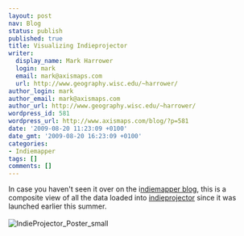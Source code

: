 ```yaml
---
layout: post
nav: Blog
status: publish
published: true
title: Visualizing Indieprojector
writer:
  display_name: Mark Harrower
  login: mark
  email: mark@axismaps.com
  url: http://www.geography.wisc.edu/~harrower/
author_login: mark
author_email: mark@axismaps.com
author_url: http://www.geography.wisc.edu/~harrower/
wordpress_id: 581
wordpress_url: http://www.axismaps.com/blog/?p=581
date: '2009-08-20 11:23:09 +0100'
date_gmt: '2009-08-20 16:23:09 +0100'
categories:
- Indiemapper
tags: []
comments: []
---
```

<p style="text-align: left;">In case you haven't seen it over on the i<a href="http://indiemapper.io/blog/2009/08/visualizing-indieprojector/">ndiemapper blog</a>, this is a composite view of all the data loaded into <a href="http://indiemapper.io/projector.html">indieprojector</a> since it was launched earlier this summer.<br />
<a style="text-decoration: none;" href="http://indiemapper.io/blog/wp-content/uploads/2009/08/IndieProjector_Poster2.jpg"><br style="text-decoration: underline;" /><span style="text-decoration: underline;"> </span><img class="aligncenter size-full wp-image-586" title="IndieProjector_Poster_small" src="{{ site.baseurl }}/media/posts/2009/08/IndieProjector_Poster_small1.jpg" alt="IndieProjector_Poster_small" /></a></p>
